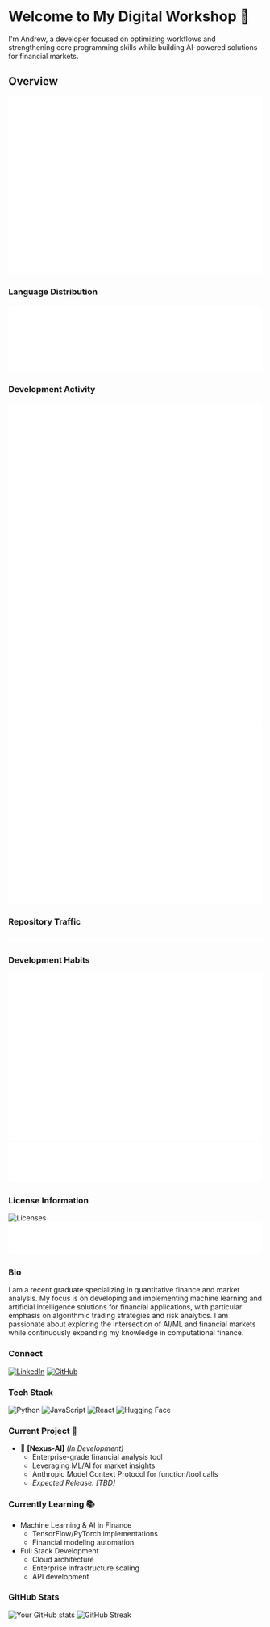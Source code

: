 # Welcome to My Digital Workshop 🔧

I'm Andrew, a developer focused on optimizing workflows and strengthening core programming skills while building AI-powered solutions for financial markets.

## Overview

![Repository Metrics](/docs/assets/images/metrics/github-metrics.svg)

### Language Distribution

![Languages](/docs/assets/images/metrics/metrics.languages.svg)

### Development Activity

![Activity](/docs/assets/images/metrics/metrics.activity.svg)
![ISO Calendar](/docs/assets/images/metrics/metrics.plugin.isocalendar.fullyear.svg)

### Repository Traffic

![Traffic](/docs/assets/images/metrics/metrics.traffic.svg)

### Development Habits

![Habits](/docs/assets/images/metrics/metrics.habits.svg)
![Topics](/docs/assets/images/metrics/metrics.plugin.topics.icons.svg)

### License Information

![Licenses](/docs/assets/images/metrics/metrics.licenses.svg)
![License Ratio](/docs/assets/images/metrics/metrics.plugin.licenses.ratio.svg)

### Bio

I am a recent graduate specializing in quantitative finance and market analysis. My focus is on developing and implementing machine learning and artificial intelligence solutions for financial applications, with particular emphasis on algorithmic trading strategies and risk analytics. I am passionate about exploring the intersection of AI/ML and financial markets while continuously expanding my knowledge in computational finance.

### Connect

[![LinkedIn](https://img.shields.io/badge/LinkedIn-0077B5?style=for-the-badge&logo=linkedin&logoColor=white)](https://www.linkedin.com/in/andrewturner0505/)
[![GitHub](https://img.shields.io/badge/GitHub-100000?style=for-the-badge&logo=github&logoColor=white)](https://github.com/Yungshween)

### Tech Stack

![Python](https://img.shields.io/badge/Python-3776AB?style=for-the-badge&logo=python&logoColor=white)
![JavaScript](https://img.shields.io/badge/JavaScript-F7DF1E?style=for-the-badge&logo=javascript&logoColor=black)
![React](https://img.shields.io/badge/React-20232A?style=for-the-badge&logo=react&logoColor=61DAFB)
![Hugging Face](https://img.shields.io/badge/Hugging%20Face-FFD21E?style=for-the-badge&logo=huggingface&logoColor=black)

### Current Project 🚧

- 🔨 **[Nexus-AI]** _(In Development)_
  - Enterprise-grade financial analysis tool
  - Leveraging ML/AI for market insights
  - Anthropic Model Context Protocol for function/tool calls
  - _Expected Release: [TBD]_

### Currently Learning 📚

- Machine Learning & AI in Finance
  - TensorFlow/PyTorch implementations
  - Financial modeling automation
- Full Stack Development
  - Cloud architecture
  - Enterprise infrastructure scaling
  - API development

### GitHub Stats

![Your GitHub stats](https://github-readme-stats.vercel.app/api?username=Yungshween&show_icons=true&theme=radical)
![GitHub Streak](https://github-readme-streak-stats.herokuapp.com/?user=Yungshween&theme=radical)
